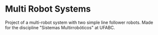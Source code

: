 # Multi Robot Systems
Project of a multi-robot system with two simple line follower robots. Made for the discipline "Sistemas Multirrobóticos" at UFABC.
